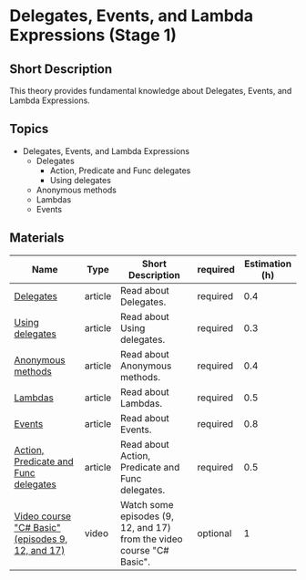 # Delegates, Events, and Lambda Expressions (Stage 1)

## Short Description

This theory provides fundamental knowledge about Delegates, Events, and Lambda Expressions.

## Topics

* Delegates, Events, and Lambda Expressions
  * Delegates
    * Action, Predicate and Func delegates
    * Using delegates
  * Anonymous methods
  * Lambdas
  * Events

## Materials

| Name                                                                                                                         | Type    | Short Description                                                     | required | Estimation (h) |
| ---------------------------------------------------------------------------------------------------------------------------- | ------- | --------------------------------------------------------------------- | -------- | -------------- |
| [Delegates](https://metanit.com/sharp/tutorial/3.13.php)                                                                     | article | Read about Delegates.                                                 | required | 0.4            |
| [Using delegates](https://metanit.com/sharp/tutorial/3.43.php)                                                               | article | Read about Using delegates.                                           | required | 0.3            |
| [Anonymous methods](https://metanit.com/sharp/tutorial/3.15.php)                                                             | article | Read about Anonymous methods.                                         | required | 0.4            |
| [Lambdas](https://metanit.com/sharp/tutorial/3.16.php)                                                                       | article | Read about Lambdas.                                                   | required | 0.5            |
| [Events](https://metanit.com/sharp/tutorial/3.14.php)                                                                        | article | Read about Events.                                                    | required | 0.8            |
| [Action, Predicate and Func delegates](https://metanit.com/sharp/tutorial/3.33.php)                                          | article | Read about Action, Predicate and Func delegates.                      | required | 0.5            |
| [Video course "C# Basic" (episodes 9, 12, and 17)](https://www.youtube.com/playlist?list=PLvItDmb0sZw-kmcZAZJ29eTtAV56D5dgW) | video   | Watch some episodes (9, 12, and 17) from the video course "C# Basic". | optional | 1              |
